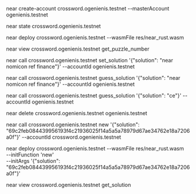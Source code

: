 near create-account crossword.ogenienis.testnet --masterAccount ogenienis.testnet

near state crossword.ogenienis.testnet

near deploy crossword.ogenienis.testnet --wasmFile res/near_rust.wasm


near view crossword.ogenienis.testnet get_puzzle_number

near call crossword.ogenienis.testnet set_solution '{"solution": "near nomicon ref finance"}' --accountId ogenienis.testnet

near call crossword.ogenienis.testnet guess_solution '{"solution": "near nomicon ref finance"}' --accountId ogenienis.testnet

near call crossword.ogenienis.testnet guess_solution '{"solution": "ce"}' --accountId ogenienis.testnet

near delete crossword.ogenienis.testnet ogenienis.testnet


near call crossword.ogenienis.testnet new '{"solution": "69c2feb084439956193f4c21936025f14a5a5a78979d67ae34762e18a7206a0f"}' --accountId crossword.ogenienis.testnet

near deploy crossword.ogenienis.testnet --wasmFile res/near_rust.wasm \
  --initFunction 'new' \
  --initArgs '{"solution": "69c2feb084439956193f4c21936025f14a5a5a78979d67ae34762e18a7206a0f"}'

near view crossword.ogenienis.testnet get_solution